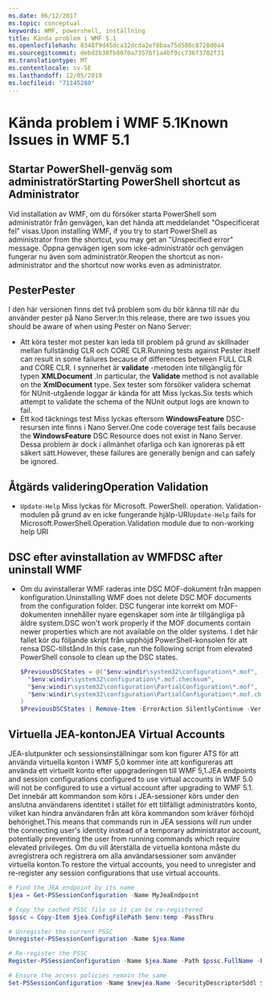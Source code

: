 ```yaml
---
ms.date: 06/12/2017
ms.topic: conceptual
keywords: WMF, powershell, inställning
title: Kända problem i WMF 5.1
ms.openlocfilehash: 8348f9d45dca32dcda2ef8baa75d586c8728d0a4
ms.sourcegitcommit: debd2b38fb8070a7357bf1a4bf9cc736f3702f31
ms.translationtype: MT
ms.contentlocale: sv-SE
ms.lasthandoff: 12/05/2019
ms.locfileid: "71145280"
---
```

# <a name="known-issues-in-wmf-51"></a><span data-ttu-id="a86df-103">Kända problem i WMF 5.1</span><span class="sxs-lookup"><span data-stu-id="a86df-103">Known Issues in WMF 5.1</span></span>

## <a name="starting-powershell-shortcut-as-administrator"></a><span data-ttu-id="a86df-104">Startar PowerShell-genväg som administratör</span><span class="sxs-lookup"><span data-stu-id="a86df-104">Starting PowerShell shortcut as Administrator</span></span>

<span data-ttu-id="a86df-105">Vid installation av WMF, om du försöker starta PowerShell som administratör från genvägen, kan det hända att meddelandet "Ospecificerat fel" visas.</span><span class="sxs-lookup"><span data-stu-id="a86df-105">Upon installing WMF, if you try to start PowerShell as administrator from the shortcut, you may get an "Unspecified error" message.</span></span> <span data-ttu-id="a86df-106">Öppna genvägen igen som icke-administratör och genvägen fungerar nu även som administratör.</span><span class="sxs-lookup"><span data-stu-id="a86df-106">Reopen the shortcut as non-administrator and the shortcut now works even as administrator.</span></span>

## <a name="pester"></a><span data-ttu-id="a86df-107">Pester</span><span class="sxs-lookup"><span data-stu-id="a86df-107">Pester</span></span>

<span data-ttu-id="a86df-108">I den här versionen finns det två problem som du bör känna till när du använder pester på Nano Server:</span><span class="sxs-lookup"><span data-stu-id="a86df-108">In this release, there are two issues you should be aware of when using Pester on Nano Server:</span></span>

- <span data-ttu-id="a86df-109">Att köra tester mot pester kan leda till problem på grund av skillnader mellan fullständig CLR och CORE CLR.</span><span class="sxs-lookup"><span data-stu-id="a86df-109">Running tests against Pester itself can result in some failures because of differences between FULL CLR and CORE CLR.</span></span> <span data-ttu-id="a86df-110">I synnerhet är **validate** -metoden inte tillgänglig för typen **XMLDocument** .</span><span class="sxs-lookup"><span data-stu-id="a86df-110">In particular, the **Validate** method is not available on the **XmlDocument** type.</span></span> <span data-ttu-id="a86df-111">Sex tester som försöker validera schemat för NUnit-utgående loggar är kända för att Miss lyckas.</span><span class="sxs-lookup"><span data-stu-id="a86df-111">Six tests which attempt to validate the schema of the NUnit output logs are known to fail.</span></span>
- <span data-ttu-id="a86df-112">Ett kod täcknings test Miss lyckas eftersom **WindowsFeature** DSC-resursen inte finns i Nano Server.</span><span class="sxs-lookup"><span data-stu-id="a86df-112">One code coverage test fails because the **WindowsFeature** DSC Resource does not exist in Nano Server.</span></span> <span data-ttu-id="a86df-113">Dessa problem är dock i allmänhet ofarliga och kan ignoreras på ett säkert sätt.</span><span class="sxs-lookup"><span data-stu-id="a86df-113">However, these failures are generally benign and can safely be ignored.</span></span>

## <a name="operation-validation"></a><span data-ttu-id="a86df-114">Åtgärds validering</span><span class="sxs-lookup"><span data-stu-id="a86df-114">Operation Validation</span></span>

- <span data-ttu-id="a86df-115">`Update-Help` Miss lyckas för Microsoft. PowerShell. operation. Validation-modulen på grund av en icke fungerande hjälp-URI</span><span class="sxs-lookup"><span data-stu-id="a86df-115">`Update-Help` fails for Microsoft.PowerShell.Operation.Validation module due to non-working help URI</span></span>

## <a name="dsc-after-uninstall-wmf"></a><span data-ttu-id="a86df-116">DSC efter avinstallation av WMF</span><span class="sxs-lookup"><span data-stu-id="a86df-116">DSC after uninstall WMF</span></span>

- <span data-ttu-id="a86df-117">Om du avinstallerar WMF raderas inte DSC MOF-dokument från mappen konfiguration.</span><span class="sxs-lookup"><span data-stu-id="a86df-117">Uninstalling WMF does not delete DSC MOF documents from the configuration folder.</span></span> <span data-ttu-id="a86df-118">DSC fungerar inte korrekt om MOF-dokumenten innehåller nyare egenskaper som inte är tillgängliga på äldre system.</span><span class="sxs-lookup"><span data-stu-id="a86df-118">DSC won't work properly if the MOF documents contain newer properties which are not available on the older systems.</span></span> <span data-ttu-id="a86df-119">I det här fallet kör du följande skript från upphöjd PowerShell-konsolen för att rensa DSC-tillstånd.</span><span class="sxs-lookup"><span data-stu-id="a86df-119">In this case, run the following script from elevated PowerShell console to clean up the DSC states.</span></span>

  ```powershell
  $PreviousDSCStates = @("$env:windir\system32\configuration\*.mof",
    "$env:windir\system32\configuration\*.mof.checksum",
    "$env:windir\system32\configuration\PartialConfiguration\*.mof",
    "$env:windir\system32\configuration\PartialConfiguration\*.mof.checksum"
  )
  $PreviousDSCStates | Remove-Item -ErrorAction SilentlyContinue -Verbose
  ```

## <a name="jea-virtual-accounts"></a><span data-ttu-id="a86df-120">Virtuella JEA-konton</span><span class="sxs-lookup"><span data-stu-id="a86df-120">JEA Virtual Accounts</span></span>

<span data-ttu-id="a86df-121">JEA-slutpunkter och sessionsinställningar som kon figurer ATS för att använda virtuella konton i WMF 5,0 kommer inte att konfigureras att använda ett virtuellt konto efter uppgraderingen till WMF 5,1.</span><span class="sxs-lookup"><span data-stu-id="a86df-121">JEA endpoints and session configurations configured to use virtual accounts in WMF 5.0 will not be configured to use a virtual account after upgrading to WMF 5.1.</span></span> <span data-ttu-id="a86df-122">Det innebär att kommandon som körs i JEA-sessioner körs under den anslutna användarens identitet i stället för ett tillfälligt administratörs konto, vilket kan hindra användaren från att köra kommandon som kräver förhöjd behörighet.</span><span class="sxs-lookup"><span data-stu-id="a86df-122">This means that commands run in JEA sessions will run under the connecting user's identity instead of a temporary administrator account, potentially preventing the user from running commands which require elevated privileges.</span></span> <span data-ttu-id="a86df-123">Om du vill återställa de virtuella kontona måste du avregistrera och registrera om alla användarsessioner som använder virtuella konton.</span><span class="sxs-lookup"><span data-stu-id="a86df-123">To restore the virtual accounts, you need to unregister and re-register any session configurations that use virtual accounts.</span></span>

```powershell
# Find the JEA endpoint by its name
$jea = Get-PSSessionConfiguration -Name MyJeaEndpoint

# Copy the cached PSSC file so it can be re-registered
$pssc = Copy-Item $jea.ConfigFilePath $env:temp -PassThru

# Unregister the current PSSC
Unregister-PSSessionConfiguration -Name $jea.Name

# Re-register the PSSC
Register-PSSessionConfiguration -Name $jea.Name -Path $pssc.FullName -Force

# Ensure the access policies remain the same
Set-PSSessionConfiguration -Name $newjea.Name -SecurityDescriptorSddl $jea.SecurityDescriptorSddl
```